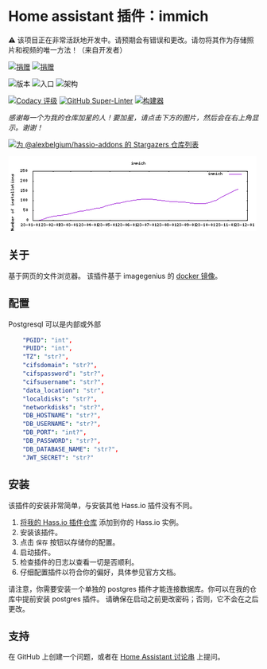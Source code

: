 # Home assistant 插件：immich

⚠️ 该项目正在非常活跃地开发中。请预期会有错误和更改。请勿将其作为存储照片和视频的唯一方法！（来自开发者）

[![捐赠][donation-badge]](https://www.buymeacoffee.com/alexbelgium)
[![捐赠][paypal-badge]](https://www.paypal.com/donate/?hosted_button_id=DZFULJZTP3UQA)

![版本](https://img.shields.io/badge/dynamic/json?label=Version&query=%24.version&url=https%3A%2F%2Fraw.githubusercontent.com%2Falexbelgium%2Fhassio-addons%2Fmaster%2Fimmich%2Fconfig.json)
![入口](https://img.shields.io/badge/dynamic/json?label=Ingress&query=%24.ingress&url=https%3A%2F%2Fraw.githubusercontent.com%2Falexbelgium%2Fhassio-addons%2Fmaster%2Fimmich%2Fconfig.json)
![架构](https://img.shields.io/badge/dynamic/json?color=success&label=Arch&query=%24.arch&url=https%3A%2F%2Fraw.githubusercontent.com%2Falexbelgium%2Fhassio-addons%2Fmaster%2Fimmich%2Fconfig.json)

[![Codacy 评级](https://app.codacy.com/project/badge/Grade/9c6cf10bdbba45ecb202d7f579b5be0e)](https://www.codacy.com/gh/alexbelgium/hassio-addons/dashboard?utm_source=github.com&utm_medium=referral&utm_content=alexbelgium/hassio-addons&utm_campaign=Badge_Grade)
[![GitHub Super-Linter](https://img.shields.io/github/actions/workflow/status/alexbelgium/hassio-addons/weekly-supelinter.yaml?label=Lint%20code%20base)](https://github.com/alexbelgium/hassio-addons/actions/workflows/weekly-supelinter.yaml)
[![构建器](https://img.shields.io/github/actions/workflow/status/alexbelgium/hassio-addons/onpush_builder.yaml?label=Builder)](https://github.com/alexbelgium/hassio-addons/actions/workflows/onpush_builder.yaml)

[donation-badge]: https://img.shields.io/badge/Buy%20me%20a%20coffee%20(no%20paypal)-%23d32f2f?logo=buy-me-a-coffee&style=flat&logoColor=white
[paypal-badge]: https://img.shields.io/badge/Buy%20me%20a%20coffee%20with%20Paypal-0070BA?logo=paypal&style=flat&logoColor=white

_感谢每一个为我的仓库加星的人！要加星，请点击下方的图片，然后会在右上角显示。谢谢！_

[![为 @alexbelgium/hassio-addons 的 Stargazers 仓库列表](https://raw.githubusercontent.com/alexbelgium/hassio-addons/master/.github/stars2.svg)](https://github.com/alexbelgium/hassio-addons/stargazers)

![下载演变](https://raw.githubusercontent.com/alexbelgium/hassio-addons/master/immich/stats.png)

## 关于

基于网页的文件浏览器。
该插件基于 imagegenius 的 [docker 镜像](https://github.com/imagegenius/docker-immich)。

## 配置

Postgresql 可以是内部或外部

```yaml
    "PGID": "int",
    "PUID": "int",
    "TZ": "str?",
    "cifsdomain": "str?",
    "cifspassword": "str?",
    "cifsusername": "str?",
    "data_location": "str",
    "localdisks": "str?",
    "networkdisks": "str?",
    "DB_HOSTNAME": "str?",
    "DB_USERNAME": "str?",
    "DB_PORT": "int?",
    "DB_PASSWORD": "str?",
    "DB_DATABASE_NAME": "str?",
    "JWT_SECRET": "str?"
```

## 安装

该插件的安装非常简单，与安装其他 Hass.io 插件没有不同。

1. [将我的 Hass.io 插件仓库][repository] 添加到你的 Hass.io 实例。
1. 安装该插件。
1. 点击 `保存` 按钮以存储你的配置。
1. 启动插件。
1. 检查插件的日志以查看一切是否顺利。
1. 仔细配置插件以符合你的偏好，具体参见官方文档。

请注意，你需要安装一个单独的 postgres 插件才能连接数据库。你可以在我的仓库中提前安装 postgres 插件。
请确保在启动之前更改密码；否则，它不会在之后更改。

## 支持

在 GitHub 上创建一个问题，或者在 [Home Assistant 讨论串](https://community.home-assistant.io/t/home-assistant-addon-immich/282108/3) 上提问。

[repository]: https://github.com/alexbelgium/hassio-addons
[aarch64-shield]: https://img.shields.io/badge/aarch64-yes-green.svg
[amd64-shield]: https://img.shields.io/badge/amd64-yes-green.svg
[armv7-shield]: https://img.shields.io/badge/armv7-yes-green.svg